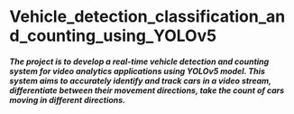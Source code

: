 # Vehicle_detection_classification_and_counting_using_YOLOv5
##### The project is to develop a real-time vehicle detection and counting system for video analytics applications using YOLOv5 model. This system aims to accurately identify and track cars in a video stream, differentiate between their movement directions, take the count of cars moving in different directions.
